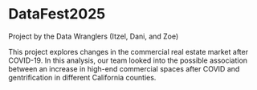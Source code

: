 # DataFest2025
Project by the Data Wranglers (Itzel, Dani, and Zoe)

This project explores changes in the commercial real estate market after COVID-19. In this analysis, our team looked into the possible association between an increase in high-end commercial spaces after COVID and gentrification in different California counties. 
